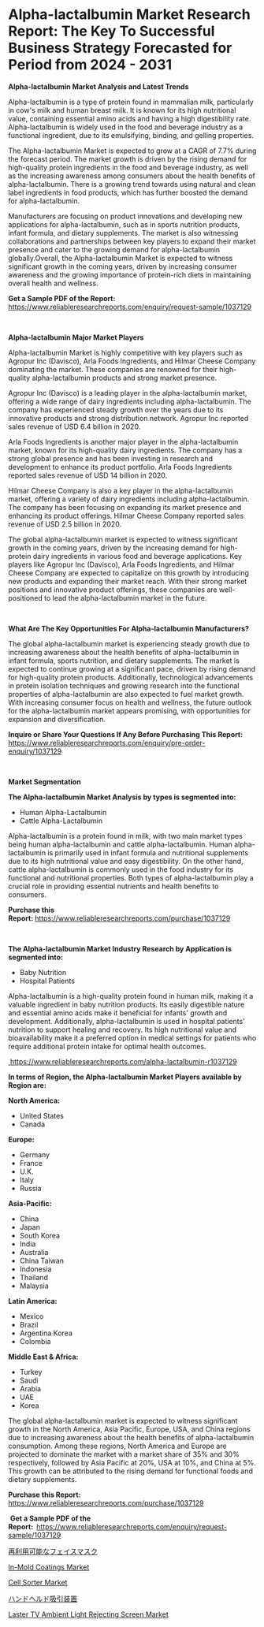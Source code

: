 <p><h1>Alpha-lactalbumin Market Research Report: The Key To Successful Business Strategy Forecasted for Period from 2024 - 2031</h1></p><p><strong>Alpha-lactalbumin Market Analysis and Latest Trends</strong></p>
<p><p>Alpha-lactalbumin is a type of protein found in mammalian milk, particularly in cow's milk and human breast milk. It is known for its high nutritional value, containing essential amino acids and having a high digestibility rate. Alpha-lactalbumin is widely used in the food and beverage industry as a functional ingredient, due to its emulsifying, binding, and gelling properties.</p><p>The Alpha-lactalbumin Market is expected to grow at a CAGR of 7.7% during the forecast period. The market growth is driven by the rising demand for high-quality protein ingredients in the food and beverage industry, as well as the increasing awareness among consumers about the health benefits of alpha-lactalbumin. There is a growing trend towards using natural and clean label ingredients in food products, which has further boosted the demand for alpha-lactalbumin.</p><p>Manufacturers are focusing on product innovations and developing new applications for alpha-lactalbumin, such as in sports nutrition products, infant formula, and dietary supplements. The market is also witnessing collaborations and partnerships between key players to expand their market presence and cater to the growing demand for alpha-lactalbumin globally.Overall, the Alpha-lactalbumin Market is expected to witness significant growth in the coming years, driven by increasing consumer awareness and the growing importance of protein-rich diets in maintaining overall health and wellness.</p></p>
<p><strong>Get a Sample PDF of the Report:&nbsp;</strong> <a href="https://www.reliableresearchreports.com/enquiry/request-sample/1037129">https://www.reliableresearchreports.com/enquiry/request-sample/1037129</a></p>
<p>&nbsp;</p>
<p><strong>Alpha-lactalbumin Major Market Players</strong></p>
<p><p>Alpha-lactalbumin Market is highly competitive with key players such as Agropur Inc (Davisco), Arla Foods Ingredients, and Hilmar Cheese Company dominating the market. These companies are renowned for their high-quality alpha-lactalbumin products and strong market presence.</p><p>Agropur Inc (Davisco) is a leading player in the alpha-lactalbumin market, offering a wide range of dairy ingredients including alpha-lactalbumin. The company has experienced steady growth over the years due to its innovative products and strong distribution network. Agropur Inc reported sales revenue of USD 6.4 billion in 2020.</p><p>Arla Foods Ingredients is another major player in the alpha-lactalbumin market, known for its high-quality dairy ingredients. The company has a strong global presence and has been investing in research and development to enhance its product portfolio. Arla Foods Ingredients reported sales revenue of USD 14 billion in 2020.</p><p>Hilmar Cheese Company is also a key player in the alpha-lactalbumin market, offering a variety of dairy ingredients including alpha-lactalbumin. The company has been focusing on expanding its market presence and enhancing its product offerings. Hilmar Cheese Company reported sales revenue of USD 2.5 billion in 2020.</p><p>The global alpha-lactalbumin market is expected to witness significant growth in the coming years, driven by the increasing demand for high-protein dairy ingredients in various food and beverage applications. Key players like Agropur Inc (Davisco), Arla Foods Ingredients, and Hilmar Cheese Company are expected to capitalize on this growth by introducing new products and expanding their market reach. With their strong market positions and innovative product offerings, these companies are well-positioned to lead the alpha-lactalbumin market in the future.</p></p>
<p>&nbsp;</p>
<p><strong>What Are The Key Opportunities For Alpha-lactalbumin Manufacturers?</strong></p>
<p><p>The global alpha-lactalbumin market is experiencing steady growth due to increasing awareness about the health benefits of alpha-lactalbumin in infant formula, sports nutrition, and dietary supplements. The market is expected to continue growing at a significant pace, driven by rising demand for high-quality protein products. Additionally, technological advancements in protein isolation techniques and growing research into the functional properties of alpha-lactalbumin are also expected to fuel market growth. With increasing consumer focus on health and wellness, the future outlook for the alpha-lactalbumin market appears promising, with opportunities for expansion and diversification.</p></p>
<p><strong>Inquire or Share Your Questions If Any Before Purchasing This Report:</strong> <a href="https://www.reliableresearchreports.com/enquiry/pre-order-enquiry/1037129">https://www.reliableresearchreports.com/enquiry/pre-order-enquiry/1037129</a></p>
<p>&nbsp;</p>
<p><strong>Market Segmentation</strong></p>
<p><strong>The Alpha-lactalbumin Market Analysis by types is segmented into:</strong></p>
<p><ul><li>Human Alpha-Lactalbumin</li><li>Cattle Alpha-Lactalbumin</li></ul></p>
<p><p>Alpha-lactalbumin is a protein found in milk, with two main market types being human alpha-lactalbumin and cattle alpha-lactalbumin. Human alpha-lactalbumin is primarily used in infant formula and nutritional supplements due to its high nutritional value and easy digestibility. On the other hand, cattle alpha-lactalbumin is commonly used in the food industry for its functional and nutritional properties. Both types of alpha-lactalbumin play a crucial role in providing essential nutrients and health benefits to consumers.</p></p>
<p><strong>Purchase this Report:&nbsp;</strong><a href="https://www.reliableresearchreports.com/purchase/1037129">https://www.reliableresearchreports.com/purchase/1037129</a></p>
<p>&nbsp;</p>
<p><strong>The Alpha-lactalbumin Market Industry Research by Application is segmented into:</strong></p>
<p><ul><li>Baby Nutrition</li><li>Hospital Patients</li></ul></p>
<p><p>Alpha-lactalbumin is a high-quality protein found in human milk, making it a valuable ingredient in baby nutrition products. Its easily digestible nature and essential amino acids make it beneficial for infants' growth and development. Additionally, alpha-lactalbumin is used in hospital patients' nutrition to support healing and recovery. Its high nutritional value and bioavailability make it a preferred option in medical settings for patients who require additional protein intake for optimal health outcomes.</p></p>
<p><a href="https://www.reliableresearchreports.com/alpha-lactalbumin-r1037129">&nbsp;https://www.reliableresearchreports.com/alpha-lactalbumin-r1037129</a></p>
<p><strong>In terms of Region, the Alpha-lactalbumin Market Players available by Region are:</strong></p>
<p>
    <p> <strong> North America: </strong>
        <ul>
            <li>United States</li>
            <li>Canada</li>
        </ul>
        </p> 
    <p> <strong> Europe: </strong>
        <ul>
            <li>Germany</li>
            <li>France</li>
            <li>U.K.</li>
            <li>Italy</li>
            <li>Russia</li>
        </ul>
        </p> 
    <p> <strong> Asia-Pacific: </strong>
        <ul>
            <li>China</li>
            <li>Japan</li>
            <li>South Korea</li>
            <li>India</li>
            <li>Australia</li>
            <li>China Taiwan</li>
            <li>Indonesia</li>
            <li>Thailand</li>
            <li>Malaysia</li>
        </ul>
        </p> 
    <p> <strong> Latin America: </strong>
        <ul>
            <li>Mexico</li>
            <li>Brazil</li>
            <li>Argentina Korea</li>
            <li>Colombia</li>
        </ul>
        </p> 
    <p> <strong> Middle East & Africa: </strong>
        <ul>
            <li>Turkey</li>
            <li>Saudi</li>
            <li>Arabia</li>
            <li>UAE</li>
            <li>Korea</li>
        </ul>
    </p>
    </p>
<p><p>The global alpha-lactalbumin market is expected to witness significant growth in the North America, Asia Pacific, Europe, USA, and China regions due to increasing awareness about the health benefits of alpha-lactalbumin consumption. Among these regions, North America and Europe are projected to dominate the market with a market share of 35% and 30% respectively, followed by Asia Pacific at 20%, USA at 10%, and China at 5%. This growth can be attributed to the rising demand for functional foods and dietary supplements.</p></p>
<p><strong>Purchase this Report: </strong><a href="https://www.reliableresearchreports.com/purchase/1037129">https://www.reliableresearchreports.com/purchase/1037129</a></p>
<p>&nbsp;<strong>Get a Sample PDF of the Report:&nbsp;&nbsp;</strong><a href="https://www.reliableresearchreports.com/enquiry/request-sample/1037129">https://www.reliableresearchreports.com/enquiry/request-sample/1037129</a></p>
<p><strong></strong></p>
<p><p><a href="https://github.com/CieloStamm/Market-Research-Report-List-1/blob/main/713625888040.md">再利用可能なフェイスマスク</a></p><p><a href="https://github.com/gamblestampleyjenny50m5sl6/Market-Research-Report-List-2/blob/main/in-mold-coatings-market.md">In-Mold Coatings Market</a></p><p><a href="https://github.com/nicholepatriciadoylenwnrjr0/Market-Research-Report-List-2/blob/main/cell-sorter-market.md">Cell Sorter Market</a></p><p><a href="https://github.com/nemesis2824/Market-Research-Report-List-1/blob/main/640214588039.md">ハンドヘルド吸引装置</a></p><p><a href="https://issuu.com/reportprime-2/docs/laster-tv-ambient-light-rejecting-screen-market-si">Laster TV Ambient Light Rejecting Screen Market</a></p></p>